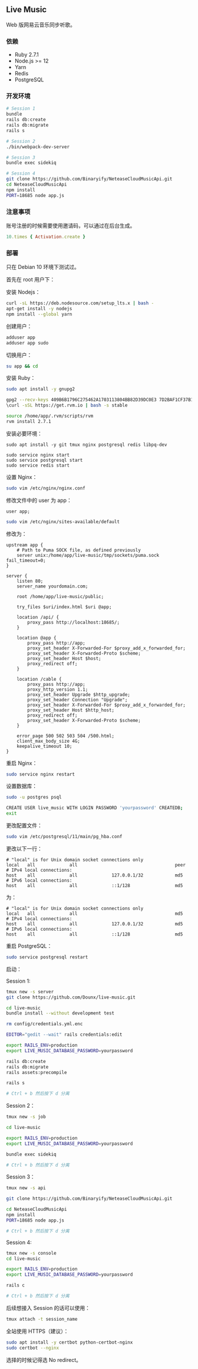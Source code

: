 ## Live Music

Web 版网易云音乐同步听歌。

### 依赖

* Ruby 2.7.1
* Node.js >= 12
* Yarn
* Redis
* PostgreSQL

### 开发环境

```bash
# Session 1
bundle
rails db:create
rails db:migrate
rails s

# Session 2
./bin/webpack-dev-server

# Session 3
bundle exec sidekiq

# Session 4
git clone https://github.com/Binaryify/NeteaseCloudMusicApi.git
cd NeteaseCloudMusicApi
npm install
PORT=18685 node app.js
```

### 注意事项

账号注册的时候需要使用邀请码，可以通过在后台生成。

```ruby
10.times { Activation.create }
```

### 部署

只在 Debian 10 环境下测试过。

首先在 root 用户下：

安装 Nodejs：
```bash
curl -sL https://deb.nodesource.com/setup_lts.x | bash -
apt-get install -y nodejs
npm install --global yarn
```

创建用户：
```bash
adduser app
adduser app sudo
```

切换用户：
```bash
su app && cd
```

安装 Ruby：
```bash
sudo apt install -y gnupg2

gpg2 --recv-keys 409B6B1796C275462A1703113804BB82D39DC0E3 7D2BAF1CF37B13E2069D6956105BD0E739499BDB
\curl -sSL https://get.rvm.io | bash -s stable

source /home/app/.rvm/scripts/rvm
rvm install 2.7.1
```

安装必要环境：
```
sudo apt install -y git tmux nginx postgresql redis libpq-dev

sudo service nginx start
sudo service postgresql start
sudo service redis start
```

设置 Nginx：
```bash
sudo vim /etc/nginx/nginx.conf
```

修改文件中的 user 为 app：
```
user app;
```

```bash
sudo vim /etc/nginx/sites-available/default
```

修改为：
```
upstream app {
    # Path to Puma SOCK file, as defined previously
    server unix:/home/app/live-music/tmp/sockets/puma.sock fail_timeout=0;
}

server {
    listen 80;
    server_name yourdomain.com;

    root /home/app/live-music/public;

    try_files $uri/index.html $uri @app;

    location /api/ {
        proxy_pass http://localhost:18685/;
    }

    location @app {
        proxy_pass http://app;
        proxy_set_header X-Forwarded-For $proxy_add_x_forwarded_for;
        proxy_set_header X-Forwarded-Proto $scheme;
        proxy_set_header Host $host;
        proxy_redirect off;
    }

    location /cable {
        proxy_pass http://app;
        proxy_http_version 1.1;
        proxy_set_header Upgrade $http_upgrade;
        proxy_set_header Connection "Upgrade";
        proxy_set_header X-Forwarded-For $proxy_add_x_forwarded_for;
        proxy_set_header Host $http_host;
        proxy_redirect off;
        proxy_set_header X-Forwarded-Proto $scheme;
    }

    error_page 500 502 503 504 /500.html;
    client_max_body_size 4G;
    keepalive_timeout 10;
}
```

重启 Nginx：
```bash
sudo service nginx restart
```

设置数据库：
```bash
sudo -u postgres psql

CREATE USER live_music WITH LOGIN PASSWORD 'yourpassword' CREATEDB;
exit
```

更改配置文件：
```bash
sudo vim /etc/postgresql/11/main/pg_hba.conf
```

更改以下一行：
```
# "local" is for Unix domain socket connections only
local   all             all                                     peer
# IPv4 local connections:
host    all             all             127.0.0.1/32            md5
# IPv6 local connections:
host    all             all             ::1/128                 md5
```

为：
```
# "local" is for Unix domain socket connections only
local   all             all                                     md5
# IPv4 local connections:
host    all             all             127.0.0.1/32            md5
# IPv6 local connections:
host    all             all             ::1/128                 md5
```

重启 PostgreSQL：
```bash
sudo service postgresql restart
```

启动：

Session 1:
```bash
tmux new -s server
git clone https://github.com/Dounx/live-music.git

cd live-music
bundle install --without development test

rm config/credentials.yml.enc

EDITOR="gedit --wait" rails credentials:edit

export RAILS_ENV=production
export LIVE_MUSIC_DATABASE_PASSWORD=yourpassword

rails db:create
rails db:migrate
rails assets:precompile

rails s

# Ctrl + b 然后按下 d 分离
```

Session 2：
```bash
tmux new -s job

cd live-music

export RAILS_ENV=production
export LIVE_MUSIC_DATABASE_PASSWORD=yourpassword

bundle exec sidekiq

# Ctrl + b 然后按下 d 分离
```

Session 3：
```bash
tmux new -s api

git clone https://github.com/Binaryify/NeteaseCloudMusicApi.git

cd NeteaseCloudMusicApi
npm install
PORT=18685 node app.js

# Ctrl + b 然后按下 d 分离
```

Session 4:
```bash
tmux new -s console
cd live-music

export RAILS_ENV=production
export LIVE_MUSIC_DATABASE_PASSWORD=yourpassword

rails c

# Ctrl + b 然后按下 d 分离
```

后续想接入 Session 的话可以使用：
```bash
tmux attach -t session_name
```

全站使用 HTTPS（建议）：
```bash
sudo apt install -y certbot python-certbot-nginx
sudo certbot --nginx
```

选择的时候记得选 No redirect。